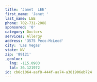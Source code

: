 ```yaml
---
title: 'Janet  LEE'
first_name: 'Janet '
last_name: LEE
phone: 702-731-2088
sponsored: '0'
category: Doctors
services: Allergy
address: '3575 Peco-McLeod'
city: 'Las Vegas'
state: NV
zip: '89121'
_geoloc:
  lng: -115.0903
  lat: 36.121972
id: cb6c1064-aaf8-444f-aa74-a381906eb724
---
```


